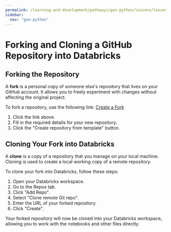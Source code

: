 ```yaml
---
permalink: /learning-and-development/pathways/geo-python/lessons/lesson-1/course-notebooks/
sidebar:
  nav: "geo-python"
---
```



# Forking and Cloning a GitHub Repository into Databricks

## Forking the Repository

A **fork** is a personal copy of someone else's repository that lives on your GitHub account. It allows you to freely experiment with changes without affecting the original project.

To fork a repository, use the following link:
[Create a Fork](https://github.com/new?template_name=geo-python-notebooks&template_owner=tomkdefra)

1. Click the link above.
2. Fill in the required details for your new repository.
3. Click the "Create repository from template" button.

## Cloning Your Fork into Databricks

A **clone** is a copy of a repository that you manage on your local machine. Cloning is used to create a local working copy of a remote repository.

To clone your fork into Databricks, follow these steps:

1. Open your Databricks workspace.
2. Go to the Repos tab.
3. Click "Add Repo".
4. Select "Clone remote Git repo".
5. Enter the URL of your forked repository.
6. Click "Create".

Your forked repository will now be cloned into your Databricks workspace, allowing you to work with the notebooks and other files directly.
